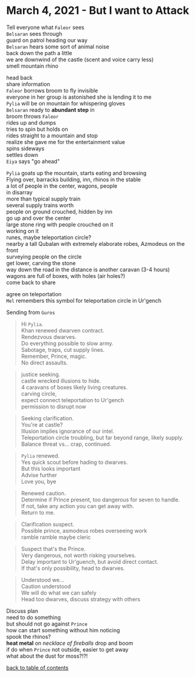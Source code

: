 # March 4, 2021 - But I want to Attack

Tell everyone what `Faleor` sees  
`Belsaran` sees through  
guard on patrol heading our way  
`Belsaran` hears some sort of animal noise  
back down the path a little  
we are downwind of the castle (scent and voice carry less)  
smell mountain rhino  

head back  
share information  
`Faleor` borrows broom to fly invisible  
everyone in her group is astonished she is lending it to me  
`Pylia` will be on mountain for whispering gloves  
`Belsaran` ready to **abundant step** in  
broom throws `Faleor`  
rides up and dumps  
tries to spin but holds on  
rides straight to a mountain and stop  
realize she gave me for the entertainment value  
spins sideways  
settles down  
`Eiya` says "go ahead"  

`Pylia` goats up the mountain, starts eating and browsing  
Flying over, barracks building, inn, rhinos in the stable  
a lot of people in the center, wagons, people  
in disarray  
more than typical supply train  
several supply trains worth  
people on ground crouched, hidden by inn  
go up and over the center  
large stone ring with people crouched on it  
working on it  
runes, maybe teleportation circle?  
nearby a tall Qubalan with extremely elaborate robes, Azmodeus on the front  
surveying people on the circle  
get lower, carving the stone  
way down the road in the distance is another caravan (3-4 hours)  
wagons are full of boxes, with holes (air holes?)  
come back to share  

agree on teleportation  
`Mel` remembers this symbol for teleportation circle in Ur'gench  

Sending from `Guros`  
> Hi `Pylia`.  
> Khan renewed dwarven contract.  
> Rendezvous dwarves.  
> Do everything possible to slow army.  
> Sabotage, traps, cut supply lines.  
> Remember, Prince, magic.  
> No direct assaults.  

> justice seeking.  
> castle wrecked illusions to hide.  
> 4 caravans of boxes likely living creatures.  
> carving circle,  
> expect connect teleportation to Ur'gench  
> permission to disrupt now  

> Seeking clarification.  
> You're at castle?  
> Illusion implies ignorance of our intel.  
> Teleportation circle troubling, but far beyond range, likely supply.  
> Balance threat vs... crap, continued.  

> `Pylia` renewed.  
> Yes quick scout before hading to dwarves.  
> But this looks important  
> Advise further  
> Love you, bye  

> Renewed caution.  
> Determine if Prince present, too dangerous for seven to handle.  
> If not, take any action you can get away with.  
> Return to me.  

> Clarification suspect.  
> Possible prince, asmodeus robes overseeing work  
> ramble ramble maybe cleric  

> Suspect that's the Prince.  
> Very dangerous, not worth risking yourselves.  
> Delay important to Ur'guench, but avoid direct contact.  
> If that's only possibility, head to dwarves.  

> Understood we...  
> Caution understood  
> We will do what we can safely  
> Head too dwarves, discuss strategy with others  

Discuss plan  
need to do something  
but should not go against `Prince`  
how can start something without him noticing  
spook the rhinos?  
**heat metal** on _necklace of fireballs_ drop and boom  
if do when `Prince` not outside, easier to get away  
what about the dust for moss?!?!  

[back to table of contents](/sessions/TOC.md)
